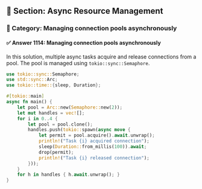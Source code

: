 ## 📘 Section: Async Resource Management  
### 🔹 Category: Managing connection pools asynchronously  
#### ✅ Answer 1114: Managing connection pools asynchronously

In this solution, multiple async tasks acquire and release connections from a pool. The pool is managed using `tokio::sync::Semaphore`.

```rust
use tokio::sync::Semaphore;
use std::sync::Arc;
use tokio::time::{sleep, Duration};

#[tokio::main]
async fn main() {
    let pool = Arc::new(Semaphore::new(2));
    let mut handles = vec![];
    for i in 0..4 {
        let pool = pool.clone();
        handles.push(tokio::spawn(async move {
            let permit = pool.acquire().await.unwrap();
            println!("Task {i} acquired connection");
            sleep(Duration::from_millis(100)).await;
            drop(permit);
            println!("Task {i} released connection");
        }));
    }
    for h in handles { h.await.unwrap(); }
}
```
